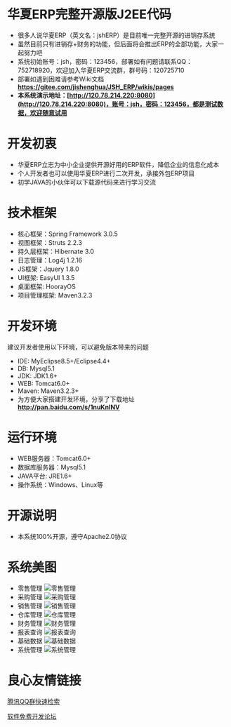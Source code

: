 # 华夏ERP完整开源版J2EE代码
* 很多人说华夏ERP（英文名：jshERP）是目前唯一完整开源的进销存系统
* 虽然目前只有进销存+财务的功能，但后面将会推出ERP的全部功能，大家一起努力吧
* 系统初始账号：jsh，密码：123456，部署如有问题请联系QQ：752718920，欢迎加入华夏ERP交流群，群号码：120725710
* 部署如遇到困难请参考Wiki文档  **https://gitee.com/jishenghua/JSH_ERP/wikis/pages** 
* **本系统演示地址：[http://120.78.214.220:8080](http://120.78.214.220:8080)，账号：jsh，密码：123456，都是测试数据，欢迎随意试用** 

# 开发初衷
* 华夏ERP立志为中小企业提供开源好用的ERP软件，降低企业的信息化成本
* 个人开发者也可以使用华夏ERP进行二次开发，承接外包ERP项目
* 初学JAVA的小伙伴可以下载源代码来进行学习交流

# 技术框架
* 核心框架：Spring Framework 3.0.5
* 视图框架：Struts 2.2.3
* 持久层框架：Hibernate 3.0
* 日志管理：Log4j 1.2.16
* JS框架：Jquery 1.8.0
* UI框架: EasyUI 1.3.5
* 桌面框架: HoorayOS
* 项目管理框架: Maven3.2.3

# 开发环境
建议开发者使用以下环境，可以避免版本带来的问题
* IDE: MyEclipse8.5+/Eclipse4.4+
* DB: Mysql5.1
* JDK: JDK1.6+
* WEB: Tomcat6.0+
* Maven: Maven3.2.3+
* 为方便大家搭建开发环境，分享了下载地址  **http://pan.baidu.com/s/1nuKnlNV** 

# 运行环境
* WEB服务器：Tomcat6.0+
* 数据库服务器：Mysql5.1
* JAVA平台: JRE1.6+
* 操作系统：Windows、Linux等

# 开源说明
* 本系统100%开源，遵守Apache2.0协议

# 系统美图
* 零售管理
![零售管理](https://gitee.com/uploads/images/2018/0301/235206_aa0cf6bd_852955.jpeg "11.jpg")
* 采购管理
![采购管理](https://gitee.com/uploads/images/2018/0301/235233_a6526c30_852955.jpeg "22.jpg")
* 销售管理
![销售管理](https://gitee.com/uploads/images/2018/0301/235249_ffe09285_852955.jpeg "33.jpg")
* 仓库管理
![仓库管理](https://gitee.com/uploads/images/2018/0301/235310_2cb07810_852955.jpeg "44.jpg")
* 财务管理
![财务管理](https://gitee.com/uploads/images/2018/0301/235322_9e0a893c_852955.jpeg "55.jpg")
* 报表查询
![报表查询](https://gitee.com/uploads/images/2018/0301/235348_a800117c_852955.jpeg "66.jpg")
* 基础数据
![基础数据](https://gitee.com/uploads/images/2018/0301/235401_db9f4fd8_852955.jpeg "77.jpg")
* 系统管理
![系统管理](https://gitee.com/uploads/images/2018/0301/235414_e0c21b9a_852955.jpeg "88.jpg")

 # 良心友情链接

[腾讯QQ群快速检索](http://u.720life.cn/s/8cf73f7c)

[软件免费开发论坛](http://u.720life.cn/s/bbb01dc0)